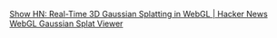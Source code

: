 
[Show HN: Real-Time 3D Gaussian Splatting in WebGL | Hacker News](https://news.ycombinator.com/item?id=37470611)
[WebGL Gaussian Splat Viewer](https://antimatter15.com/splat/)
